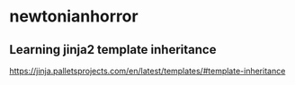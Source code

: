 # newtonianhorror

## Learning jinja2 template inheritance

https://jinja.palletsprojects.com/en/latest/templates/#template-inheritance
